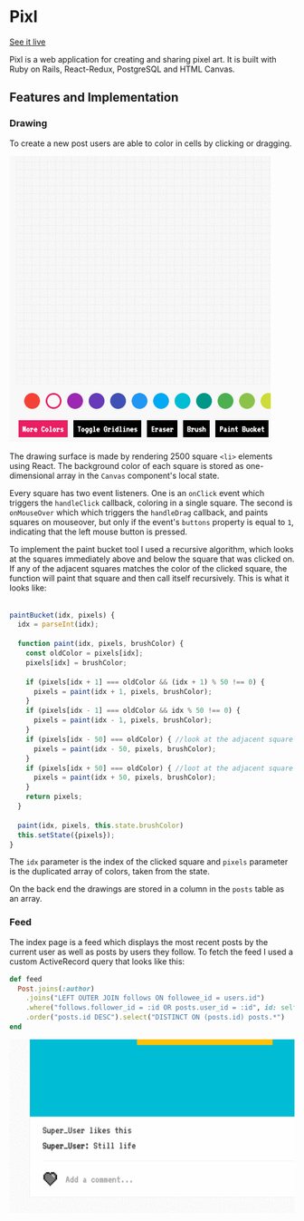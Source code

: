 <h1>Pixl</h1>

<a href="https://pixl-app.herokuapp.com/#/">See it live</a>

Pixl is a web application for creating and sharing pixel art. It is built with Ruby on Rails, React-Redux, PostgreSQL and HTML Canvas.

<h2>Features and Implementation</h2>

<h3>Drawing</h3>

To create a new post users are able to color in cells by clicking or dragging.

<img src="docs/screenshots/wkKu8kT6ZA.gif"><img>

The drawing surface is made by rendering 2500 square `<li>` elements using React. The background color of each square is stored as one-dimensional array in the `Canvas` component's local state.

Every square has two event listeners. One is an `onClick` event which triggers the `handleClick` callback, coloring in a single square. The second is `onMouseOver` which which triggers the `handleDrag` callback, and paints squares on mouseover, but only if the event's `buttons` property is equal to `1`, indicating that the left mouse button is pressed.

To implement the paint bucket tool I used a recursive algorithm, which looks at the squares immediately above and below the square that was clicked on. If any of the adjacent squares matches the color of the clicked square, the function will paint that square and then call itself recursively. This is what it looks like:

```javascript

paintBucket(idx, pixels) {
  idx = parseInt(idx);

  function paint(idx, pixels, brushColor) {
    const oldColor = pixels[idx];
    pixels[idx] = brushColor;

    if (pixels[idx + 1] === oldColor && (idx + 1) % 50 !== 0) {
      pixels = paint(idx + 1, pixels, brushColor);
    }
    if (pixels[idx - 1] === oldColor && idx % 50 !== 0) {
      pixels = paint(idx - 1, pixels, brushColor);
    }
    if (pixels[idx - 50] === oldColor) { //look at the adjacent square to the top
      pixels = paint(idx - 50, pixels, brushColor);
    }
    if (pixels[idx + 50] === oldColor) { //loot at the adjacent square to the bottom
      pixels = paint(idx + 50, pixels, brushColor);
    }
    return pixels;
  }

  paint(idx, pixels, this.state.brushColor)
  this.setState({pixels});
}

```

The `idx` parameter is the index of the clicked square and `pixels` parameter is the duplicated array of colors, taken from the state.

On the back end the drawings are stored in a column in the `posts` table as an array.

<h3>Feed</h3>

The index page is a feed which displays the most recent posts by the current user as well as posts by users they follow. To fetch the feed I used a custom ActiveRecord query that looks like this:

```ruby
def feed
  Post.joins(:author)
    .joins("LEFT OUTER JOIN follows ON followee_id = users.id")
    .where("follows.follower_id = :id OR posts.user_id = :id", id: self.id)
    .order("posts.id DESC").select("DISTINCT ON (posts.id) posts.*")
end
```


<img src="docs/screenshots/CMYn90qmml.gif"><img>
